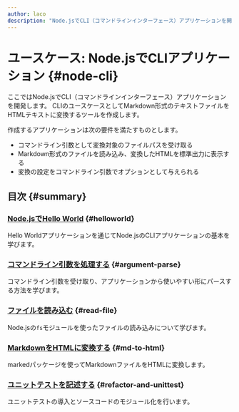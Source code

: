 ```yaml
---
author: laco 
description: "Node.jsでCLI（コマンドラインインターフェース）アプリケーションを開発する例として、MarkdownをHTMLに変換するツールを作成していきます。また、Node.jsやnpmの使い方を紹介します。"
---
```


# ユースケース: Node.jsでCLIアプリケーション {#node-cli}

ここではNode.jsでCLI（コマンドラインインターフェース）アプリケーションを開発します。
CLIのユースケースとしてMarkdown形式のテキストファイルをHTMLテキストに変換するツールを作成します。

作成するアプリケーションは次の要件を満たすものとします。

- コマンドライン引数として変換対象のファイルパスを受け取る
- Markdown形式のファイルを読み込み、変換したHTMLを標準出力に表示する
- 変換の設定をコマンドライン引数でオプションとして与えられる

## 目次 {#summary}

### [Node.jsでHello World](./helloworld/README.md) {#helloworld}

Hello Worldアプリケーションを通じてNode.jsのCLIアプリケーションの基本を学びます。

### [コマンドライン引数を処理する](./argument-parse/README.md) {#argument-parse}

コマンドライン引数を受け取り、アプリケーションから使いやすい形にパースする方法を学びます。

### [ファイルを読み込む](./read-file/README.md) {#read-file}

Node.jsの`fs`モジュールを使ったファイルの読み込みについて学びます。

### [MarkdownをHTMLに変換する](./md-to-html/README.md) {#md-to-html}

markedパッケージを使ってMarkdownファイルをHTMLに変換します。

### [ユニットテストを記述する](./refactor-and-unittest/README.md) {#refactor-and-unittest}

ユニットテストの導入とソースコードのモジュール化を行います。
